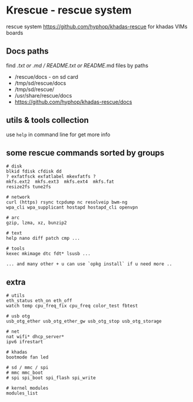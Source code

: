 # Krescue - rescue system

rescue system https://github.com/hyphop/khadas-rescue for khadas VIMs boards

## Docs paths

find *.txt or *.md / README*.txt or README*.md files by paths

+ /rescue/docs		- on sd card
+ /tmp/sd/rescue/docs	
+ /tmp/sd/rescue/
+ /usr/share/rescue/docs
+ https://github.com/hyphop/khadas-rescue/docs

## utils & tools collection

use `help` in command line for get more info

## some rescue commands sorted by groups

    # disk
    blkid fdisk cfdisk dd
    ? exfatfsck exfatlabel mkexfatfs ?
    mkfs.ext2  mkfs.ext3  mkfs.ext4  mkfs.fat
    resize2fs tune2fs

    # network
    curl (https) rsync tcpdump nc resolveip bwm-ng
    wpa_cli wpa_supplicant hostapd hostapd_cli openvpn

    # arc
    gzip, lzma, xz, bunzip2

    # text
    help nano diff patch cmp ...

    # tools
    kexec mkimage dtc fdt* lsusb ...

    ... and many other + u can use `opkg install` if u need more ..

## extra

    # utils
    eth_status eth_on eth_off
    watch temp cpu_freq_fix cpu_freq color_test fbtest

    # usb otg 
    usb_otg_ether usb_otg_ether_gw usb_otg_stop usb_otg_storage

    # net
    nat wifi* dhcp_server* 
    ipv6 ifrestart

    # khadas
    bootmode fan led

    # sd / mmc / spi
    # mmc mmc_boot 
    # spi spi_boot spi_flash spi_write

    # kernel modules
    modules_list
